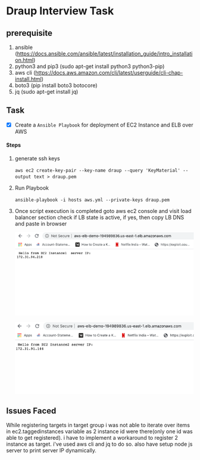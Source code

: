 # Draup Interview Task

## prerequisite
1. ansible (https://docs.ansible.com/ansible/latest/installation_guide/intro_installation.html)
2. python3 and pip3 (sudo apt-get install python3 python3-pip)
3. aws cli  (https://docs.aws.amazon.com/cli/latest/userguide/cli-chap-install.html)
4. boto3 (pip install boto3 botocore)
5. jq (sudo apt-get install jq)

## Task
- [x] Create a `Ansible Playbook` for deployment of EC2 Instance and ELB over AWS

#### Steps
1. generate ssh keys

    ```aws ec2 create-key-pair --key-name draup --query 'KeyMaterial' --output text > draup.pem ```

2. Run Playbook

    ```ansible-playbook -i hosts aws.yml --private-keys draup.pem ```

3. Once script execution is completed goto aws ec2 console and visit load balancer section check if LB state is active, if yes, then copy LB DNS and paste in browser
    
    ![alt instance1](https://github.com/Privet-mir/draup-assingment/blob/master/img/instance1.png)

    ![alt instance2](https://github.com/Privet-mir/draup-assingment/blob/master/img/instance2.png)


## Issues Faced
While registering targets in target group i was not able to iterate over items in ec2.taggedinstances variable as 2 instance id were there(only one id was able to get registered). i have to implement a workaround to register 2 instance as target. i've used aws cli and jq to do so. also have setup node js server to print server IP dynamically.

